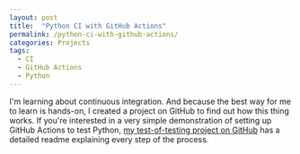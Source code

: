 ```yaml
---
layout: post
title:  "Python CI with GitHub Actions"
permalink: /python-ci-with-github-actions/
categories: Projects
tags: 
  - CI
  - GitHub Actions
  - Python
---
```

I'm learning about continuous integration. And because the best way for me to learn is hands-on, I created a project on GitHub to find out how this thing works. If you're interested in a very simple demonstration of setting up GitHub Actions to test Python, [my test-of-testing project on GitHub](https://github.com/regexowl/test-of-testing) has a detailed readme explaining every step of the process.
